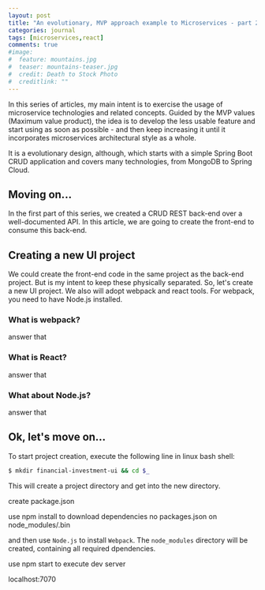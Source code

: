 ```yaml
---
layout: post
title: "An evolutionary, MVP approach example to Microservices - part 2: Front-end construction"
categories: journal
tags: [microservices,react]
comments: true
#image:
#  feature: mountains.jpg
#  teaser: mountains-teaser.jpg
#  credit: Death to Stock Photo
#  creditlink: ""
---
```


In this series of articles, my main intent is to exercise the usage of microservice technologies and related concepts. Guided by the MVP values (Maximum value product), the idea is to develop the less usable feature and start using as soon as possible - and then keep increasing it until it incorporates microservices architectural style as a whole.

It is a evolutionary design, although, which starts with a simple Spring Boot CRUD application and covers many technologies, from MongoDB to Spring Cloud.

## Moving on...
In the first part of this series, we created a CRUD REST back-end over a well-documented API. In this article, we are going to create the front-end to consume this back-end.

## Creating a new UI project

We could create the front-end code in the same project as the back-end project. But is my intent to keep these physically separated. So, let's create a new UI project. We also will adopt webpack and react tools. For webpack, you need to have Node.js installed.

### What is webpack?

answer that

### What is React?

answer that

### What about Node.js?

answer that

## Ok, let's move on...

To start project creation, execute the following line in linux bash shell:

```bash
$ mkdir financial-investment-ui && cd $_
```

This will create a project directory and get into the new directory.

create package.json

use npm install to download dependencies no packages.json on node_modules/.bin

and then use `Node.js` to install `Webpack`. The `node_modules` directory will be created, containing all required dpendencies.

use npm start to execute dev server

localhost:7070
